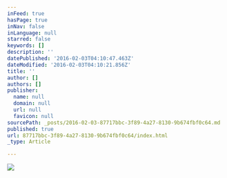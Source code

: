 ```yaml
---
inFeed: true
hasPage: true
inNav: false
inLanguage: null
starred: false
keywords: []
description: ''
datePublished: '2016-02-03T04:10:47.463Z'
dateModified: '2016-02-03T04:10:21.856Z'
title: ''
author: []
authors: []
publisher:
  name: null
  domain: null
  url: null
  favicon: null
sourcePath: _posts/2016-02-03-87717bbc-3f89-4a27-8130-9b674fbf0c64.md
published: true
url: 87717bbc-3f89-4a27-8130-9b674fbf0c64/index.html
_type: Article

---
```

![](https://the-grid-user-content.s3-us-west-2.amazonaws.com/49518fb3-570b-40f9-afd7-190fca5a3fab.jpg)